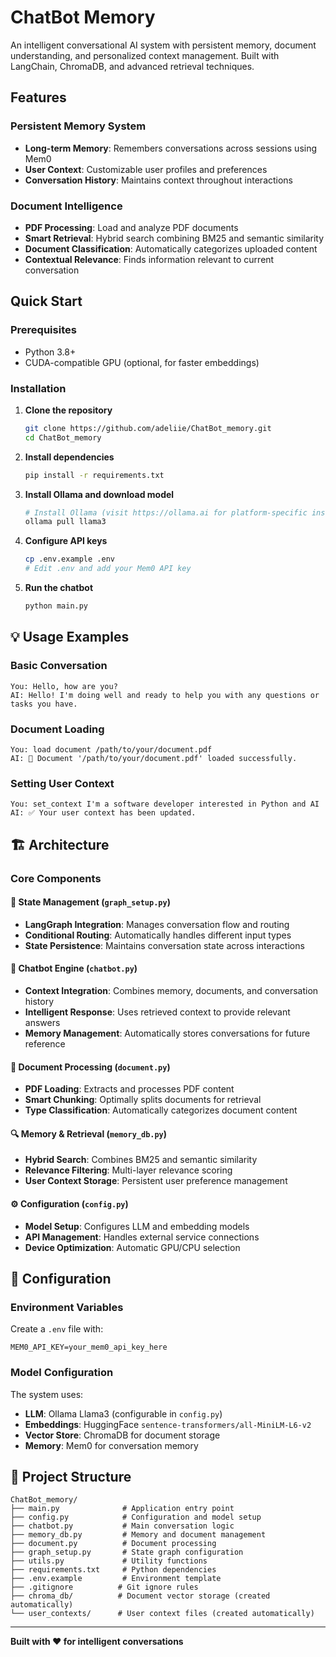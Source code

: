 # ChatBot Memory

An intelligent conversational AI system with persistent memory, document understanding, and personalized context management. Built with LangChain, ChromaDB, and advanced retrieval techniques.

## Features

### **Persistent Memory System**
- **Long-term Memory**: Remembers conversations across sessions using Mem0
- **User Context**: Customizable user profiles and preferences
- **Conversation History**: Maintains context throughout interactions

### **Document Intelligence**
- **PDF Processing**: Load and analyze PDF documents
- **Smart Retrieval**: Hybrid search combining BM25 and semantic similarity
- **Document Classification**: Automatically categorizes uploaded content
- **Contextual Relevance**: Finds information relevant to current conversation


## Quick Start

### Prerequisites
- Python 3.8+
- CUDA-compatible GPU (optional, for faster embeddings)

### Installation

1. **Clone the repository**
   ```bash
   git clone https://github.com/adeliie/ChatBot_memory.git
   cd ChatBot_memory
   ```

2. **Install dependencies**
   ```bash
   pip install -r requirements.txt
   ```

3. **Install Ollama and download model**
   ```bash
   # Install Ollama (visit https://ollama.ai for platform-specific instructions)
   ollama pull llama3
   ```

4. **Configure API keys**
   ```bash
   cp .env.example .env
   # Edit .env and add your Mem0 API key
   ```

5. **Run the chatbot**
   ```bash
   python main.py
   ```

## 💡 Usage Examples

### Basic Conversation
```
You: Hello, how are you?
AI: Hello! I'm doing well and ready to help you with any questions or tasks you have.
```

### Document Loading
```
You: load document /path/to/your/document.pdf
AI: 📄 Document '/path/to/your/document.pdf' loaded successfully.
```

### Setting User Context
```
You: set_context I'm a software developer interested in Python and AI
AI: ✅ Your user context has been updated.
```

## 🏗️ Architecture

### Core Components

#### 🧮 **State Management (`graph_setup.py`)**
- **LangGraph Integration**: Manages conversation flow and routing
- **Conditional Routing**: Automatically handles different input types
- **State Persistence**: Maintains conversation state across interactions

#### 🤖 **Chatbot Engine (`chatbot.py`)**
- **Context Integration**: Combines memory, documents, and conversation history
- **Intelligent Response**: Uses retrieved context to provide relevant answers
- **Memory Management**: Automatically stores conversations for future reference

#### 📄 **Document Processing (`document.py`)**
- **PDF Loading**: Extracts and processes PDF content
- **Smart Chunking**: Optimally splits documents for retrieval
- **Type Classification**: Automatically categorizes document content

#### 🔍 **Memory & Retrieval (`memory_db.py`)**
- **Hybrid Search**: Combines BM25 and semantic similarity
- **Relevance Filtering**: Multi-layer relevance scoring
- **User Context Storage**: Persistent user preference management

#### ⚙️ **Configuration (`config.py`)**
- **Model Setup**: Configures LLM and embedding models
- **API Management**: Handles external service connections
- **Device Optimization**: Automatic GPU/CPU selection


## 🔧 Configuration

### Environment Variables
Create a `.env` file with:
```env
MEM0_API_KEY=your_mem0_api_key_here
```

### Model Configuration
The system uses:
- **LLM**: Ollama Llama3 (configurable in `config.py`)
- **Embeddings**: HuggingFace `sentence-transformers/all-MiniLM-L6-v2`
- **Vector Store**: ChromaDB for document storage
- **Memory**: Mem0 for conversation memory

## 📁 Project Structure

```
ChatBot_memory/
├── main.py              # Application entry point
├── config.py            # Configuration and model setup
├── chatbot.py           # Main conversation logic
├── memory_db.py         # Memory and document management
├── document.py          # Document processing
├── graph_setup.py       # State graph configuration
├── utils.py             # Utility functions
├── requirements.txt     # Python dependencies
├── .env.example         # Environment template
├── .gitignore          # Git ignore rules
├── chroma_db/          # Document vector storage (created automatically)
└── user_contexts/      # User context files (created automatically)
```



---

**Built with ❤️ for intelligent conversations**
